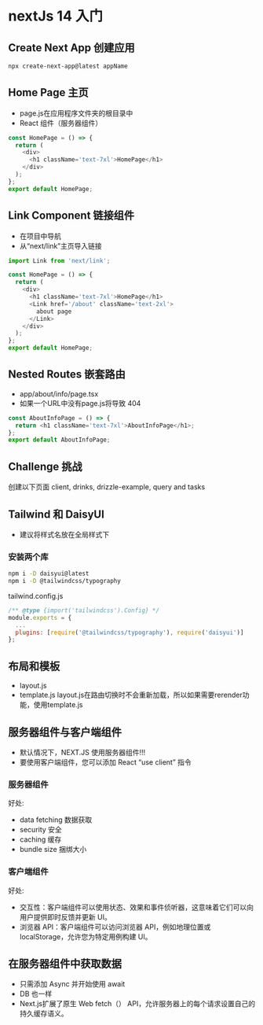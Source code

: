 # nextJs 14 入门
## Create Next App 创建应用  
```bash
npx create-next-app@latest appName
```
## Home Page 主页
- page.js在应用程序文件夹的根目录中
- React 组件（服务器组件）
``` javaScript
const HomePage = () => {
  return (
    <div>
      <h1 className='text-7xl'>HomePage</h1>
    </div>
  );
};
export default HomePage;
```
## Link Component 链接组件
- 在项目中导航
- 从“next/link”主页导入链接
``` javaScript
import Link from 'next/link';

const HomePage = () => {
  return (
    <div>
      <h1 className='text-7xl'>HomePage</h1>
      <Link href='/about' className='text-2xl'>
        about page
      </Link>
    </div>
  );
};
export default HomePage;

```
## Nested Routes 嵌套路由
- app/about/info/page.tsx
- 如果一个URL中没有page.js将导致 404
``` javaScript
const AboutInfoPage = () => {
  return <h1 className='text-7xl'>AboutInfoPage</h1>;
};
export default AboutInfoPage;
```
## Challenge 挑战
创建以下页面
client, drinks, drizzle-example, query and tasks  
## Tailwind 和 DaisyUI
- 建议将样式名放在全局样式下
### 安装两个库
``` bash
npm i -D daisyui@latest
npm i -D @tailwindcss/typography
```
tailwind.config.js
``` javaScript
/** @type {import('tailwindcss').Config} */
module.exports = {
  ...
  plugins: [require('@tailwindcss/typography'), require('daisyui')]
};
```  
## 布局和模板
- layout.js
- template.js
layout.js在路由切换时不会重新加载，所以如果需要rerender功能，使用template.js
## 服务器组件与客户端组件
- 默认情况下，NEXT.JS 使用服务器组件!!!
- 要使用客户端组件，您可以添加 React “use client” 指令
### 服务器组件
好处:
- data fetching 数据获取
- security 安全
- caching 缓存
- bundle size 捆绑大小
### 客户端组件
好处:
- 交互性：客户端组件可以使用状态、效果和事件侦听器，这意味着它们可以向用户提供即时反馈并更新 UI。
- 浏览器 API：客户端组件可以访问浏览器 API，例如地理位置或 localStorage，允许您为特定用例构建 UI。
## 在服务器组件中获取数据
- 只需添加 Async 并开始使用 await 
- DB 也一样
- Next.js扩展了原生 Web fetch（） API，允许服务器上的每个请求设置自己的持久缓存语义。